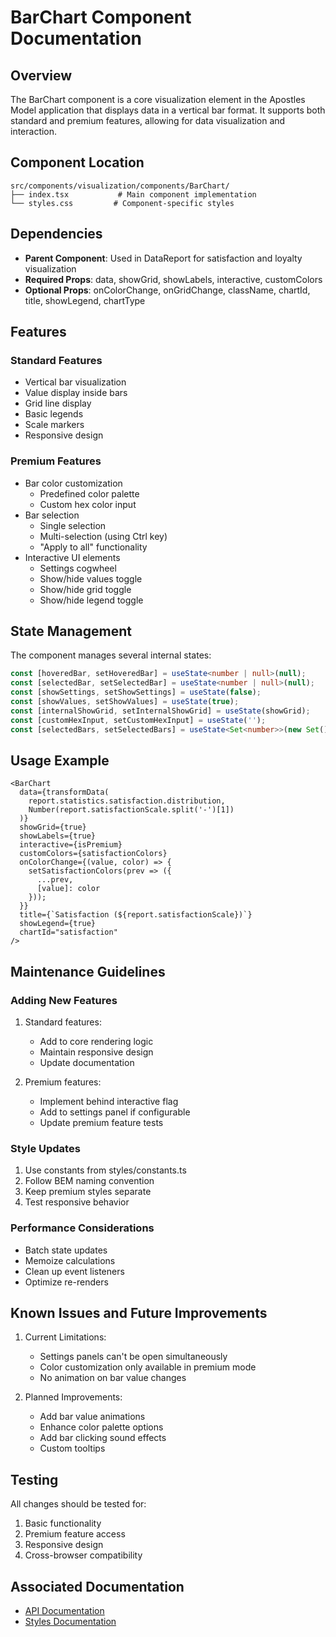 # BarChart Component Documentation

## Overview
The BarChart component is a core visualization element in the Apostles Model application that displays data in a vertical bar format. It supports both standard and premium features, allowing for data visualization and interaction.

## Component Location
```
src/components/visualization/components/BarChart/
├── index.tsx           # Main component implementation
└── styles.css         # Component-specific styles
```

## Dependencies
- **Parent Component**: Used in DataReport for satisfaction and loyalty visualization
- **Required Props**: data, showGrid, showLabels, interactive, customColors
- **Optional Props**: onColorChange, onGridChange, className, chartId, title, showLegend, chartType

## Features

### Standard Features
- Vertical bar visualization
- Value display inside bars
- Grid line display
- Basic legends
- Scale markers
- Responsive design

### Premium Features
- Bar color customization
  - Predefined color palette
  - Custom hex color input
- Bar selection
  - Single selection
  - Multi-selection (using Ctrl key)
  - "Apply to all" functionality
- Interactive UI elements
  - Settings cogwheel
  - Show/hide values toggle
  - Show/hide grid toggle
  - Show/hide legend toggle

## State Management
The component manages several internal states:
```typescript
const [hoveredBar, setHoveredBar] = useState<number | null>(null);
const [selectedBar, setSelectedBar] = useState<number | null>(null);
const [showSettings, setShowSettings] = useState(false);
const [showValues, setShowValues] = useState(true);
const [internalShowGrid, setInternalShowGrid] = useState(showGrid);
const [customHexInput, setCustomHexInput] = useState('');
const [selectedBars, setSelectedBars] = useState<Set<number>>(new Set());
```

## Usage Example
```tsx
<BarChart 
  data={transformData(
    report.statistics.satisfaction.distribution,
    Number(report.satisfactionScale.split('-')[1])
  )}
  showGrid={true}
  showLabels={true}
  interactive={isPremium}
  customColors={satisfactionColors}
  onColorChange={(value, color) => {
    setSatisfactionColors(prev => ({
      ...prev,
      [value]: color
    }));
  }}
  title={`Satisfaction (${report.satisfactionScale})`}
  showLegend={true}
  chartId="satisfaction"
/>
```

## Maintenance Guidelines

### Adding New Features
1. Standard features:
   - Add to core rendering logic
   - Maintain responsive design
   - Update documentation

2. Premium features:
   - Implement behind interactive flag
   - Add to settings panel if configurable
   - Update premium feature tests

### Style Updates
1. Use constants from styles/constants.ts
2. Follow BEM naming convention
3. Keep premium styles separate
4. Test responsive behavior

### Performance Considerations
- Batch state updates
- Memoize calculations
- Clean up event listeners
- Optimize re-renders

## Known Issues and Future Improvements
1. Current Limitations:
   - Settings panels can't be open simultaneously
   - Color customization only available in premium mode
   - No animation on bar value changes

2. Planned Improvements:
   - Add bar value animations
   - Enhance color palette options
   - Add bar clicking sound effects
   - Custom tooltips

## Testing
All changes should be tested for:
1. Basic functionality
2. Premium feature access
3. Responsive design
4. Cross-browser compatibility

## Associated Documentation
- [API Documentation](./API.md)
- [Styles Documentation](./Styles.md)